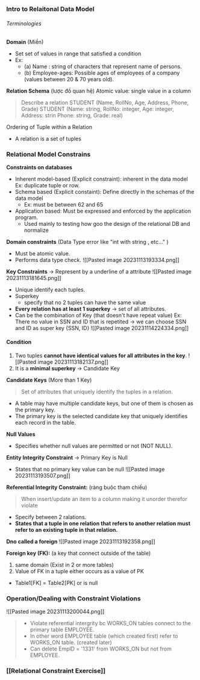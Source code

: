 ### Intro to Relaitonal Data Model
###### Terminologies
**Domain** (Miền)
+ Set set of values in range that satisfied a condition
+ Ex:
	+ (a) Name : string of characters that represent name of persons. 
	+ (b) Employee-ages: Possible ages of employees of a	company (values between 20 & 70 years old).

**Relation Schema** (lược đồ quan hệ)
Atomic value: single value in a column
> Describe a relation
 STUDENT (Name, RollNo, Age, Address, Phone, Grade)
	STUDENT (Name: string, RollNo: integer, Age: integer, Address: strin Phone: string, Grade: real)

Ordering of Tuple within a Relation
+ A relation is a set of tuples

### Relational Model Constrains
**Constraints on databases**
+ Inherent model-based (Explicit constraint): inherent in the data model
	Ex: duplicate tuple or row.
+ Schema based (Explicit constaint): Define directly in the schemas of the data model 
	+ Ex: must be between 62 and 65
+ Application based: Must be expressed and enforced by the application program.
	+ Used mainly to testing how goo the design of the relational DB and normalize

**Domain constraints** (Data Type error like "int with string , etc..." )
+ Must be atomic value.
+ Performs data type check.
![[Pasted image 20231113193334.png]]

**Key Constraints** -> Represent by a underline of a attribute
![[Pasted image 20231113181645.png]]
+ Unique identify each tuples.
+ Superkey
	+ specify that no 2 tuples can have the same value
+ **Every relation has at least 1 superkey** -> set of all attributes.
+ Can be the combination of Key (that doesn't have repeat value)
Ex: There no value in SSN and ID that is repetited -> we can choose SSN and ID as super key {SSN, ID}
![[Pasted image 20231114224334.png]]


#### Condition
1) Two tuples **cannot have identical values for all attributes in the key**.
![[Pasted image 20231113182137.png]]
2) It is a **minimal superkey** -> Candidate Key


**Candidate Keys** (More than 1 Key)
> Set of attributes that uniquely identify the tuples in  a relation.
+ A table may have multiple candidate keys, but one of them is chosen as the primary key.
+ The primary key is the selected candidate key that uniquely identifies each record in the table.

**Null Values**
+ Specifies whether null values are permitted or not (NOT NULL).

**Entity Integrity Constraint** -> Primary Key is Null 
+ States that no primary key value can be null
![[Pasted image 20231113193507.png]]

**Referential Integrity Constraint:** (ràng buộc tham chiếu)
> When insert/update an item to a column making it unorder therefor violate
+ Specify between 2 ralations.
+ **States that a tuple in one relation that refers to another relation must refer to an existing tuple in that relation.**

**Dno called a foreign**
![[Pasted image 20231113192358.png]]

**Foreign key (FK):** (a key that connect outside of the table)
1) same domain (Exist in 2 or more tables)
2) Value of FK in a tuple either occurs as a value of PK
+ Table1[FK] = Table2[PK] or is null

### Operation/Dealing with Constraint Violations
![[Pasted image 20231113200044.png]]
> + Violate referential intergrity bc WORKS_ON tables connect to the primary table  EMPLOYEE.
> + In other word EMPLOYEE table (which created first) refer to WORKS_ON table. (created later)
> + Can delete EmplD = '1331' from WORKS_ON but not from EMPLOYEE.

### [[Relational Constraint Exercise]]